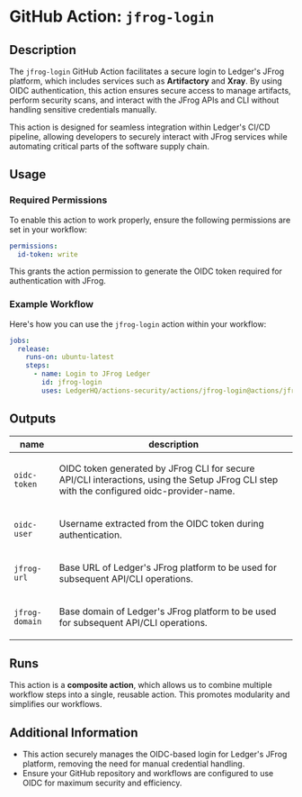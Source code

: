 # GitHub Action: `jfrog-login`

<!-- action-docs-description source="action.yml" -->
## Description

The `jfrog-login` GitHub Action facilitates a secure login to Ledger's JFrog platform, which includes services such as **Artifactory** and **Xray**. By using OIDC authentication, this action ensures secure access to manage artifacts, perform security scans, and interact with the JFrog APIs and CLI without handling sensitive credentials manually.

This action is designed for seamless integration within Ledger's CI/CD pipeline, allowing developers to securely interact with JFrog services while automating critical parts of the software supply chain.
<!-- action-docs-description source="action.yml" -->

## Usage

### Required Permissions

To enable this action to work properly, ensure the following permissions are set in your workflow:

```yaml
permissions:
  id-token: write
```

This grants the action permission to generate the OIDC token required for authentication with JFrog.

### Example Workflow

Here's how you can use the `jfrog-login` action within your workflow:

```yaml
jobs:
  release:
    runs-on: ubuntu-latest
    steps:
      - name: Login to JFrog Ledger
        id: jfrog-login
        uses: LedgerHQ/actions-security/actions/jfrog-login@actions/jfrog-login-1
```

<!-- action-docs-outputs source="action.yml" -->
## Outputs

| name | description |
| --- | --- |
| `oidc-token` | <p>OIDC token generated by JFrog CLI for secure API/CLI interactions, using the Setup JFrog CLI step with the configured oidc-provider-name.</p> |
| `oidc-user` | <p>Username extracted from the OIDC token during authentication.</p> |
| `jfrog-url` | <p>Base URL of Ledger's JFrog platform to be used for subsequent API/CLI operations.</p> |
| `jfrog-domain` | <p>Base domain of Ledger's JFrog platform to be used for subsequent API/CLI operations.</p> |
<!-- action-docs-outputs source="action.yml" -->

## Runs

This action is a **composite action**, which allows us to combine multiple workflow steps into a single, reusable action. This promotes modularity and simplifies our workflows.

## Additional Information

- This action securely manages the OIDC-based login for Ledger's JFrog platform, removing the need for manual credential handling.
- Ensure your GitHub repository and workflows are configured to use OIDC for maximum security and efficiency.
